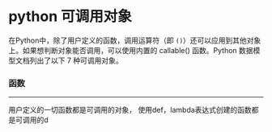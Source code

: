 # python 可调用对象
在Python中，除了用户定义的函数，调用运算符（即 `()`）还可以应用到其他对象上。如果想判断对象能否调用，可以使用内置的 callable() 函数。Python 数据模型文档列出了以下 7 种可调用对象。
### 函数
---
用户定义的一切函数都是可调用的对象， 使用def，lambda表达式创建的函数都是可调用的d

<!--stackedit_data:
eyJoaXN0b3J5IjpbLTE3MDk4MjAwNDQsMTE4NzA5Mzg5NV19
-->